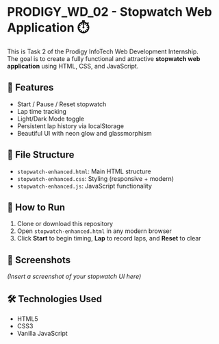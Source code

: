 # PRODIGY_WD_02 - Stopwatch Web Application ⏱️

This is Task 2 of the Prodigy InfoTech Web Development Internship.  
The goal is to create a fully functional and attractive **stopwatch web application** using HTML, CSS, and JavaScript.

## 🔧 Features
- Start / Pause / Reset stopwatch
- Lap time tracking
- Light/Dark Mode toggle
- Persistent lap history via localStorage
- Beautiful UI with neon glow and glassmorphism

## 📁 File Structure
- `stopwatch-enhanced.html`: Main HTML structure
- `stopwatch-enhanced.css`: Styling (responsive + modern)
- `stopwatch-enhanced.js`: JavaScript functionality

## 🚀 How to Run
1. Clone or download this repository
2. Open `stopwatch-enhanced.html` in any modern browser
3. Click **Start** to begin timing, **Lap** to record laps, and **Reset** to clear

## 📸 Screenshots
*(Insert a screenshot of your stopwatch UI here)*

## 🛠️ Technologies Used
- HTML5
- CSS3
- Vanilla JavaScript
